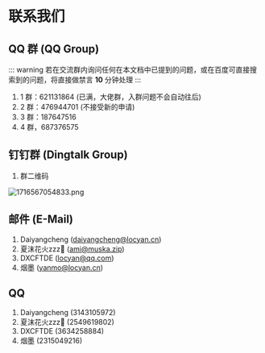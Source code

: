 # 联系我们

## QQ 群 (QQ Group)

::: warning
若在交流群内询问任何在本文档中已提到的问题，或在百度可直接搜索到的问题，将直接做禁言 **10** 分钟处理
:::

1. 1 群：621131864 (已满，大佬群，入群问题不会自动往后)
2. 2 群：476944701 (不接受新的申请)
3. 3 群：187647516
4. 4 群，687376575

## 钉钉群 (Dingtalk Group)

1. 群二维码

![1716567054833.png](https://alist.locyan.cn/p/pics/docs/2024/05/25/1716567054833.png)

## 邮件 (E-Mail)

1. Daiyangcheng (<daiyangcheng@locyan.cn>)
2. 夏沫花火zzz🌙 (<ami@muska.zip>)
3. DXCFTDE (<locyan@qq.com>)
4. 烟墨 (<yanmo@locyan.cn>)

## QQ

1. Daiyangcheng (3143105972)
2. 夏沫花火zzz🌙 (2549619802)
3. DXCFTDE (3634258884)
4. 烟墨 (2315049216)
